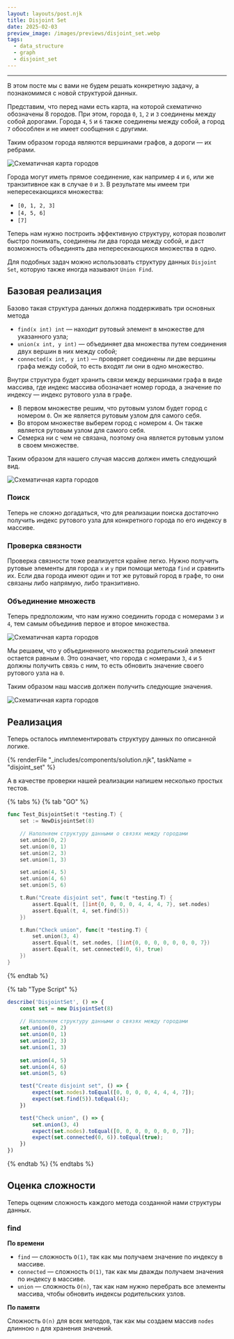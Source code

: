 ```yaml
---
layout: layouts/post.njk
title: Disjoint Set
date: 2025-02-03
preview_image: /images/previews/disjoint_set.webp
tags:
  - data_structure
  - graph
  - disjoint_set
---
```


---

В этом посте мы с вами не будем решать конкретную задачу, а познакомимся с новой структурой данных.

Представим, что перед нами есть карта, на которой схематично обозначены 8 городов.
При этом, города `0`, `1`, `2` и `3` соединены между собой дорогами.
Города `4`, `5` и `6` также соединены между собой, а город `7` обособлен и не имеет сообщения с другими.

Таким образом города являются вершинами графов, а дороги — их ребрами.

![Схематичная карта городов](/images/resources/disjoint_set/map.png)

Города могут иметь прямое соединение, как например `4` и `6`, или же транзитивное как в случае `0` и `3`.
В результате мы имеем три непересекающихся множества:

- `[0, 1, 2, 3]`
- `[4, 5, 6]`
- `[7]`

Теперь нам нужно построить эффективную структуру, которая позволит быстро понимать, соединены ли два города между собой, и
даст возможность объединять два непересекающихся множества в одно.

Для подобных задач можно использовать структуру данных `Disjoint Set`, которую также иногда называют `Union Find`.

## Базовая реализация

Базово такая структура данных должна поддерживать три основных метода

- `find(x int) int` — находит рутовый элемент в множестве для указанного узла;
- `union(x int, y int)`  — объединяет два множества путем соединения двух вершин в них между собой;
- `connected(x int, y int)` — проверяет соединены ли две вершины графа между собой, то есть входят ли они в одно
  множество.

Внутри структура будет хранить связи между вершинами графа в виде массива, где индекс массива обозначает номер города, а
значение по индексу — индекс рутового узла в графе.

- В первом множестве решим, что рутовым узлом будет город с номером `0`. Он же является рутовым узлом для самого себя.
- Во втором множестве выберем город с номером `4`. Он также является рутовым узлом для самого себя.
- Семерка ни с чем не связана, поэтому она является рутовым узлом в своем множестве.

Таким образом для нашего случая массив должен иметь следующий вид.

![Схематичная карта городов](/images/resources/disjoint_set/array.png)

### Поиск

Теперь не сложно догадаться, что для реализации поиска достаточно получить индекс рутового узла для конкретного города
по его индексу в массиве. 

### Проверка связности

Проверка связности тоже реализуется крайне легко. Нужно получить рутовые элементы для города `x` и `y` при помощи метода `find` и сравнить их.
Если два города имеют один и тот же рутовый город в графе, то они связаны либо напрямую, либо транзитивно.

### Объединение множеств

Теперь предположим, что нам нужно соединить города с номерами `3` и `4`, тем самым объединив первое и второе множества.

![Схематичная карта городов](/images/resources/disjoint_set/map_2.png)

Мы решаем, что у объединенного множества родительский элемент остается равным `0`.
Это означает, что города с номерами `3`, `4` и `5` должны получить связь с ним, то есть обновить значение своего рутового узла на `0`. 

Таким образом наш массив должен получить следующие значения.

![Схематичная карта городов](/images/resources/disjoint_set/array_2.png)

## Реализация

Теперь осталось имплементировать структуру данных по описанной логике.

{% renderFile "_includes/components/solution.njk", taskName = "disjoint_set" %}

А в качестве проверки нашей реализации напишем несколько простых тестов.

{% tabs %}
{% tab "GO" %}

```go
func Test_DisjointSet(t *testing.T) {
	set := NewDisjointSet(8)

    // Наполняем структуру данными о связях между городами
    set.union(0, 2)
	set.union(0, 1)
	set.union(2, 3)
	set.union(1, 3)

	set.union(4, 5)
	set.union(4, 6)
	set.union(5, 6)

	t.Run("Create disjoint set", func(t *testing.T) {
		assert.Equal(t, []int{0, 0, 0, 0, 4, 4, 4, 7}, set.nodes)
		assert.Equal(t, 4, set.find(5))
	})

	t.Run("Check union", func(t *testing.T) {
		set.union(3, 4)
		assert.Equal(t, set.nodes, []int{0, 0, 0, 0, 0, 0, 0, 7})
		assert.Equal(t, set.connected(0, 6), true)
	})
}
```

{% endtab %}

{% tab "Type Script" %}

```typescript
describe('DisjointSet', () => {
    const set = new DisjointSet(8)
    
    // Наполняем структуру данными о связях между городами
    set.union(0, 2)
    set.union(0, 1)
    set.union(2, 3)
    set.union(1, 3)
    
    set.union(4, 5)
    set.union(4, 6)
    set.union(5, 6)

    test("Create disjoint set", () => {
        expect(set.nodes).toEqual([0, 0, 0, 0, 4, 4, 4, 7]);
        expect(set.find(5)).toEqual(4);
    })

    test("Check union", () => {
        set.union(3, 4)
        expect(set.nodes).toEqual([0, 0, 0, 0, 0, 0, 0, 7]);
        expect(set.connected(0, 6)).toEqual(true);
    })
})
```

{% endtab %}
{% endtabs %}

## Оценка сложности

Теперь оценим сложность каждого метода созданной нами структуры данных.

### find

**По времени**

- `find` — сложность `O(1)`, так как мы получаем значение по индексу в массиве.
- `connected` — сложность `O(1)`, так как мы дважды получаем значения по индексу в массиве.
- `union` — сложность `O(n)`, так как нам нужно  перебрать все элементы массива, чтобы обновить индексы родительских узлов.

**По памяти**

Сложность `O(n)` для всех методов, так как мы создаем массив `nodes` длинною `n` для хранения значений.
